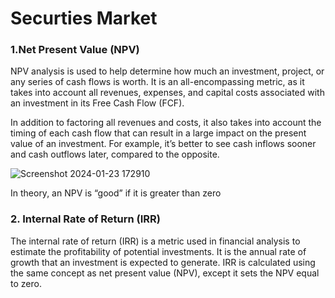 # Securties Market

### 1.Net Present Value (NPV)

NPV analysis is used to help determine how much an investment, project, or any series of cash flows is worth. It is an all-encompassing metric, as it takes into account all revenues, expenses, and capital costs associated with an investment in its Free Cash Flow (FCF).

In addition to factoring all revenues and costs, it also takes into account the timing of each cash flow that can result in a large impact on the present value of an investment. For example, it’s better to see cash inflows sooner and cash outflows later, compared to the opposite.

![Screenshot 2024-01-23 172910](https://github.com/bluniv/Securities-Market/assets/152321937/3386208b-a3fb-4fc0-a394-1973d0cab343)


In theory, an NPV is “good” if it is greater than zero

### 2. Internal Rate of Return (IRR)

The internal rate of return (IRR) is a metric used in financial analysis to estimate the profitability of potential investments. 
It is the annual rate of growth that an investment is expected to generate.
IRR is calculated using the same concept as net present value (NPV), except it sets the NPV equal to zero.
